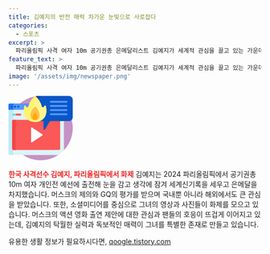 ```yaml
---
title: 김예지의 반전 매력 차가운 눈빛으로 사로잡다
categories:
  - 스포츠
excerpt: >
  파리올림픽 사격 여자 10m 공기권총 은메달리스트 김예지가 세계적 관심을 끌고 있는 가운데, 일론 머스크가 액션 영화 출연을 제의하며 뜨거운 반응을 얻고 있다. 김예지의 강인한 모습과 냉정한 표정이 온라인 커뮤니티에서 화제를 모으고 있으며, 인공지능으로 제작된 SF 이미지와 함께 다양한 밈(meme)도 만들어지고 있다. 김예지의 경기 영상은 전 세계에서 큰 인기를 끌며, 그녀에게 대한 긍정적인 평가와 찬사가 이어지고 있다.
feature_text: >
  파리올림픽 사격 여자 10m 공기권총 은메달리스트 김예지가 세계적 관심을 끌고 있는 가운데, 일론 머스크가 액션 영화 출연을 제의하며 뜨거운 반응을 얻고 있다. 김예지의 강인한 모습과 냉정한 표정이 온라인 커뮤니티에서 화제를 모으고 있으며, 인공지능으로 제작된 SF 이미지와 함께 다양한 밈(meme)도 만들어지고 있다. 김예지의 경기 영상은 전 세계에서 큰 인기를 끌며, 그녀에게 대한 긍정적인 평가와 찬사가 이어지고 있다.
image: '/assets/img/newspaper.png'
---
```


<p><img src="/assets/img/news.png" alt="rentncar 속보" /></p>

<p><b><span style="color: #ee2323;">한국 사격선수 김예지, 파리올림픽에서 화제</span></b>
김예지는 2024 파리올림픽에서 공기권총 10m 여자 개인전 예선에 출전해 눈을 감고 생각에 잠겨 세계신기록을 세우고 은메달을 차지했습니다. 머스크의 제의와 GQ의 평가를 받으며 국내뿐 아니라 해외에서도 큰 관심을 받았습니다. 또한, 소셜미디어를 중심으로 그녀의 영상과 사진들이 화제를 모으고 있습니다. 머스크의 액션 영화 출연 제안에 대한 관심과 팬들의 호응이 뜨겁게 이어지고 있는데, 김예지의 탁월한 실력과 독보적인 매력이 그녀를 특별한 존재로 만들고 있습니다.</p>
유용한 생활 정보가 필요하시다면, <a href="https://qoogle.tistory.com" rel="dofollow">qoogle.tistory.com</a>


